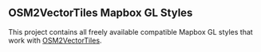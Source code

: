 ## OSM2VectorTiles Mapbox GL Styles

This project contains all freely available compatible Mapbox GL styles that work with [OSM2VectorTiles](http://osm2vectortiles.org/).
